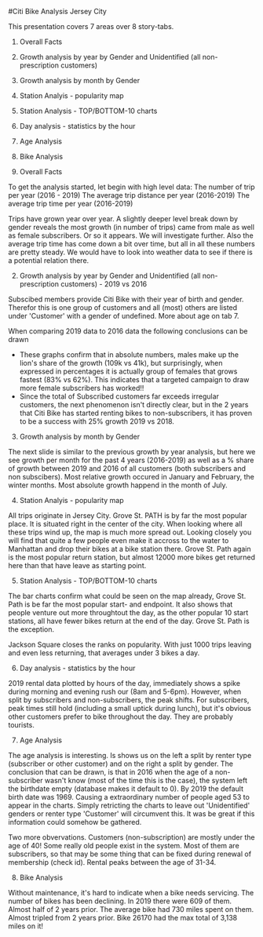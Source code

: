 #Citi Bike Analysis Jersey City

This presentation covers 7 areas over 8 story-tabs.

1. Overall Facts
2. Growth analysis by year by Gender and Unidentified (all non-prescription customers)
3. Growth analysis by month by Gender 
4. Station Analyis - popularity map 
5. Station Analysis - TOP/BOTTOM-10 charts
6. Day analysis - statistics by the hour
7. Age Analysis
8. Bike Analysis

1. Overall Facts

To get the analysis started, let begin with high level data:
The number of trip per year (2016 - 2019)
The average trip distance per year (2016-2019)
The average trip time per year (2016-2019)

Trips have grown year over year. A slightly deeper level break down by gender reveals the most growth (in number of trips) came from male as well as female subscribers. Or so it appears. We will investigate further. Also the average trip time has come down a bit over time, but all in all these numbers are pretty steady. We would have to look into weather data to see if there is a potential relation there.

2. Growth analysis by year by Gender and Unidentified (all non-prescription customers) - 2019 vs 2016

Subscibed members provide Citi Bike with their year of birth and gender. Therefor this is one group of customers and all (most) others are listed under 'Customer' with a gender of undefined. More about age on tab 7.

When comparing 2019 data to 2016 data the following conclusions can be drawn
* These graphs confirm that in absolute numbers, males make up the lion's share of the growth (109k vs 41k), but surprisingly, when expressed in percentages it is actually group of females that grows fastest (83% vs 62%). This indicates that a targeted campaign to draw more female subscribers has worked!!
* Since the total of Subscribed customers far exceeds irregular customers, the next phenomenon isn't directly clear, but in the 2 years that Citi Bike has started renting bikes to non-subscribers, it has proven to be a success with 25% growth 2019 vs 2018. 

3. Growth analysis by month by Gender 

The next slide is similar to the previous growth by year analysis, but here we see growth per month for the past 4 years (2016-2019) as well as a % share of growth between 2019 and 2016 of all customers (both subscribers and non subscibers).
Most relative growth occured in January and February, the winter months. Most absolute growth happend in the month of July.

4. Station Analyis - popularity map 

All trips originate in Jersey City. Grove St. PATH is by far the most popular place. It is situated right in the center of the city. When looking where all these trips wind up, the map is much more spread out. Looking closely you will find that quite a few people even make it accross to the water to Manhattan and drop their bikes at a bike station there. 
Grove St. Path again is the most popular return station, but almost 12000 more bikes get returned here than that have leave as starting point.

5. Station Analysis - TOP/BOTTOM-10 charts

The bar charts confirm what could be seen on the map already, Grove St. Path is be far the most popular start- and endpoint. It also shows that people venture out more throughtout the day, as the other popular 10 start stations, all have fewer bikes return at the end of the day. Grove St. Path is the exception.

Jackson Square closes the ranks on popularity. With just 1000 trips leaving and even less returning, that averages under 3 bikes a day.

6. Day analysis - statistics by the hour

2019 rental data plotted by hours of the day, immediately shows a spike during morning and evening rush our (8am and 5-6pm). However, when split by subscribers and non-subscribers, the peak shifts. For subscribers, peak times still hold (including a small uptick during lunch), but it's obvious other customers prefer to bike throughout the day. They are probably tourists. 

7. Age Analysis	

The age analysis is interesting. Is shows us on the left a split by renter type (subscriber or other customer) and on the right a split by gender.
The conclusion that can be drawn, is that in 2016 when the age of a non-subscriber wasn't know (most of the time this is the case), the system left the birthdate empty (database makes it default to 0). By 2019 the default birth date was 1969. Causing a extraordinary number of people aged 53 to appear in the charts. Simply retricting the charts to leave out 'Unidentified' genders or renter type 'Customer' will circumvent this. It was be great if this information could somehow be gathered.

Two more obvervations. Customers (non-subscription) are mostly under the age of 40!
Some really old people exist in the system. Most of them are subscribers, so that may be some thing that can be fixed during renewal of membership (check id). 
Rental peaks between the age of 31-34.

8. Bike Analysis

Without maintenance, it's hard to indicate when a bike needs servicing. The number of bikes has been declining. In 2019 there were 609 of them. Almost half of 2 years prior. The average bike had 730 miles spent on them. Almost tripled from 2 years prior. Bike 26170 had the max total of 3,138 miles on it!
